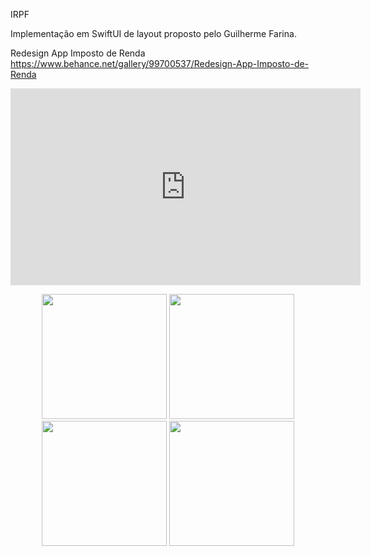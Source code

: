 IRPF

Implementação em SwiftUI de layout proposto pelo Guilherme Farina.

Redesign App Imposto de Renda
https://www.behance.net/gallery/99700537/Redesign-App-Imposto-de-Renda


<iframe width="560" height="315" src="https://www.youtube.com/embed/Yon-Ydi8JSk" frameborder="0" allow="accelerometer; autoplay; encrypted-media; gyroscope; picture-in-picture" allowfullscreen></iframe>

<br>

<p align="center">
  <img src="https://user-images.githubusercontent.com/16376748/88340188-bf8c4300-cd11-11ea-880c-de9925e12785.png" width="200">
  <img src="https://user-images.githubusercontent.com/16376748/88340181-bc915280-cd11-11ea-8fa5-87320cfe1085.png" width="200">
  <img src="https://user-images.githubusercontent.com/16376748/88341873-c4062b00-cd14-11ea-87ac-64e549cc4859.png" width="200">
  <img src="https://user-images.githubusercontent.com/16376748/88340186-bef3ac80-cd11-11ea-9c27-3d0a54c84f30.png" width="200">
</p>
